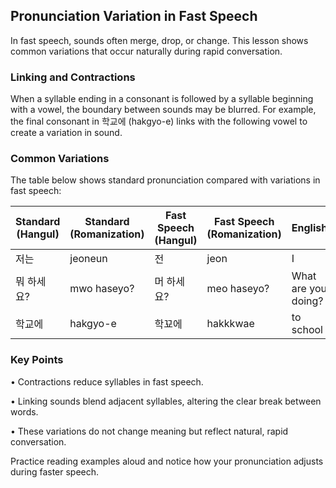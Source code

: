 ## Pronunciation Variation in Fast Speech

In fast speech, sounds often merge, drop, or change. This lesson shows common variations that occur naturally during rapid conversation.

### Linking and Contractions

When a syllable ending in a consonant is followed by a syllable beginning with a vowel, the boundary between sounds may be blurred. For example, the final consonant in 학교에 (hakgyo-e) links with the following vowel to create a variation in sound.

### Common Variations

The table below shows standard pronunciation compared with variations in fast speech:

| Standard (Hangul) | Standard (Romanization) | Fast Speech (Hangul) | Fast Speech (Romanization) | English               |
|-------------------|-------------------------|----------------------|----------------------------|-----------------------|
| 저는              | jeoneun                 | 전                   | jeon                       | I                     |
| 뭐 하세요?        | mwo haseyo?             | 머 하세요?           | meo haseyo?                | What are you doing?   |
| 학교에            | hakgyo-e                | 학꾜에                | hakkkwae                   | to school             |

### Key Points

• Contractions reduce syllables in fast speech.

• Linking sounds blend adjacent syllables, altering the clear break between words.

• These variations do not change meaning but reflect natural, rapid conversation.

Practice reading examples aloud and notice how your pronunciation adjusts during faster speech.